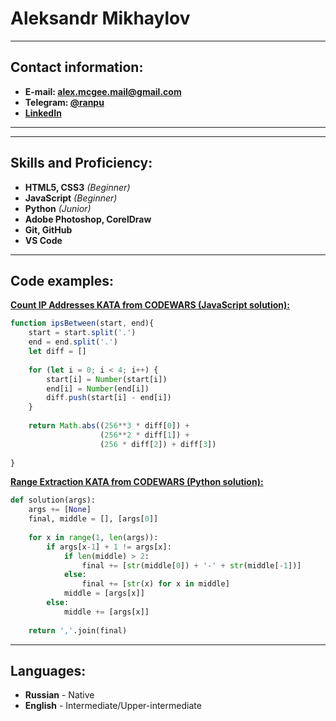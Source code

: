 # **Aleksandr Mikhaylov**

---

## **Contact information:**

- **E-mail: alex.mcgee.mail@gmail.com**
- **Telegram: [@ranpu](https://t.me/ranpu)**
- **[LinkedIn](https://www.linkedin.com/in/aleksandr-mikhaylov-3583b0104/)**

---

---

## **Skills and Proficiency:**

- **HTML5, CSS3** *(Beginner)*
- **JavaScript** *(Beginner)*
- **Python** *(Junior)*
- **Adobe Photoshop, CorelDraw** 
- **Git, GitHub**
- **VS Code**

---

## **Code examples:**

**[Count IP Addresses KATA from CODEWARS (JavaScript solution):](https://www.codewars.com/kata/526989a41034285187000de4/javascript)**

```JavaScript
function ipsBetween(start, end){
    start = start.split('.')
    end = end.split('.')
    let diff = []
  
    for (let i = 0; i < 4; i++) {
        start[i] = Number(start[i])
        end[i] = Number(end[i])
        diff.push(start[i] - end[i])
    }
  
    return Math.abs((256**3 * diff[0]) + 
                    (256**2 * diff[1]) +
                    (256 * diff[2]) + diff[3])
  
}
```

**[Range Extraction KATA from CODEWARS (Python solution):](https://www.codewars.com/kata/51ba717bb08c1cd60f00002f/python)**

```Python
def solution(args):
    args += [None]
    final, middle = [], [args[0]]
    
    for x in range(1, len(args)):
        if args[x-1] + 1 != args[x]:
            if len(middle) > 2:
                final += [str(middle[0]) + '-' + str(middle[-1])]
            else:
                final += [str(x) for x in middle]
            middle = [args[x]]
        else:
            middle += [args[x]]
            
    return ','.join(final)
```
---

## **Languages:**

- **Russian** - Native
- **English** - Intermediate/Upper-intermediate